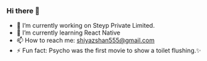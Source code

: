 ### Hi there 👋

- 🔭 I’m currently working on Steyp Private Limited.
- 🌱 I’m currently learning React Native
- 📫 How to reach me: shiyazshan555@gmail.com
- ⚡ Fun fact: Psycho was the first movie to show a toilet flushing.✨

